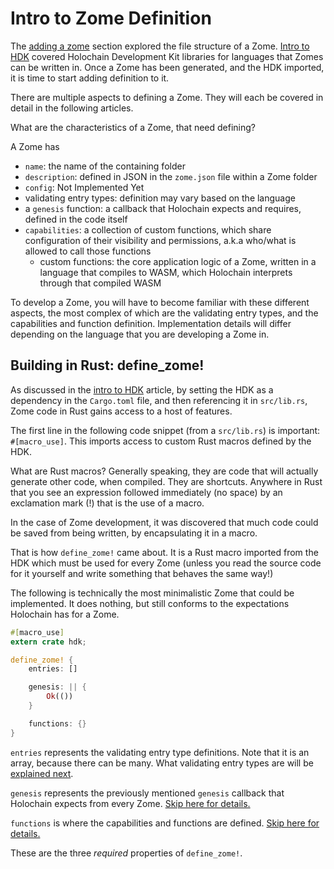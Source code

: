 # Intro to Zome Definition

The [adding a zome](./adding_a_zome.md) section explored the file structure of a Zome. [Intro to HDK](./intro_to_hdk.md) covered Holochain Development Kit libraries for languages that Zomes can be written in. Once a Zome has been generated, and the HDK imported, it is time to start adding definition to it.

There are multiple aspects to defining a Zome. They will each be covered in detail in the following articles.

What are the characteristics of a Zome, that need defining?

A Zome has
- `name`: the name of the containing folder
- `description`: defined in JSON in the `zome.json` file within a Zome folder
- `config`: Not Implemented Yet
- validating entry types: definition may vary based on the language
- a `genesis` function: a callback that Holochain expects and requires, defined in the code itself
- `capabilities`: a collection of custom functions, which share configuration of their visibility and permissions, a.k.a who/what is allowed to call those functions
    - custom functions: the core application logic of a Zome, written in a language that compiles to WASM, which Holochain interprets through that compiled WASM

To develop a Zome, you will have to become familiar with these different aspects, the most complex of which are the validating entry types, and the capabilities and function definition. Implementation details will differ depending on the language that you are developing a Zome in.

## Building in Rust: define_zome!

As discussed in the [intro to HDK](./intro_to_hdk.md) article, by setting the HDK as a dependency in the `Cargo.toml` file, and then referencing it in `src/lib.rs`, Zome code in Rust gains access to a host of features.

The first line in the following code snippet (from a `src/lib.rs`) is important: `#[macro_use]`. This imports access to custom Rust macros defined by the HDK.

What are Rust macros? Generally speaking, they are code that will actually generate other code, when compiled. They are shortcuts. Anywhere in Rust that you see an expression followed immediately (no space) by an exclamation mark (!) that is the use of a macro.

In the case of Zome development, it was discovered that much code could be saved from being written, by encapsulating it in a macro.

That is how `define_zome!` came about. It is a Rust macro imported from the HDK which must be used for every Zome (unless you read the source code for it yourself and write something that behaves the same way!)

The following is technically the most minimalistic Zome that could be implemented. It does nothing, but still conforms to the expectations Holochain has for a Zome.

```rust
#[macro_use]
extern crate hdk;

define_zome! {
    entries: []

    genesis: || {
        Ok(())
    }

    functions: {}
}
```

`entries` represents the validating entry type definitions. Note that it is an array, because there can be many. What validating entry types are will be [explained next](./entry_type_definitions.md).

`genesis` represents the previously mentioned `genesis` callback that Holochain expects from every Zome. [Skip here for details.](./genesis.md)

`functions` is where the capabilities and functions are defined. [Skip here for details.](./zome_functions.md)

These are the three *required* properties of `define_zome!`.
